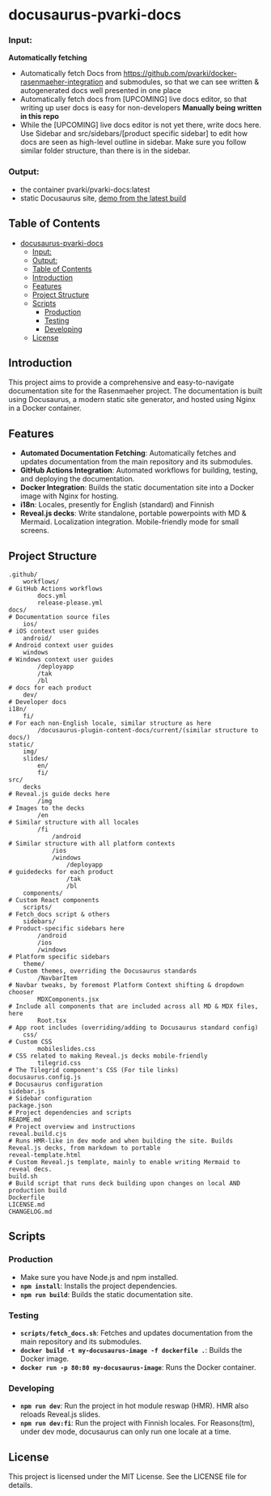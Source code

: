 # docusaurus-pvarki-docs

### Input: 
**Automatically fetching**
- Automatically fetch Docs from https://github.com/pvarki/docker-rasenmaeher-integration and submodules, so that we can see written & autogenerated docs well presented in one place
- Automatically fetch docs from [UPCOMING] live docs editor, so that writing up user docs is easy for non-developers
**Manually being written in this repo**
- While the [UPCOMING] live docs editor is not yet there, write docs here. Use Sidebar and src/sidebars/[product specific sidebar] to edit how docs are seen as high-level outline in sidebar. Make sure you follow similar folder structure, than there is in the sidebar.

### Output: 
- the container pvarki/pvarki-docs:latest
- static Docusaurus site, [demo from the latest build]( https://animated-adventure-w6k79rk.pages.github.io/docs/home/)

## Table of Contents

- [docusaurus-pvarki-docs](#docusaurus-pvarki-docs)
    - [Input:](#input)
    - [Output:](#output)
  - [Table of Contents](#table-of-contents)
  - [Introduction](#introduction)
  - [Features](#features)
  - [Project Structure](#project-structure)
  - [Scripts](#scripts)
    - [Production](#production)
    - [Testing](#testing)
    - [Developing](#developing)
  - [License](#license)

## Introduction

This project aims to provide a comprehensive and easy-to-navigate documentation site for the Rasenmaeher project. The documentation is built using Docusaurus, a modern static site generator, and hosted using Nginx in a Docker container.

## Features

- **Automated Documentation Fetching**: Automatically fetches and updates documentation from the main repository and its submodules.
- **GitHub Actions Integration**: Automated workflows for building, testing, and deploying the documentation.
- **Docker Integration**: Builds the static documentation site into a Docker image with Nginx for hosting.
- **i18n**: Locales, presently for English (standard) and Finnish
- **Reveal.js decks**: Write standalone, portable powerpoints with MD & Mermaid. Localization integration. Mobile-friendly mode for small screens. 

## Project Structure

```plaintext
.github/
    workflows/                                                                  # GitHub Actions workflows
        docs.yml
        release-please.yml
docs/                                                                           # Documentation source files
    ios/                                                                        # iOS context user guides
    android/                                                                    # Android context user guides
    windows                                                                     # Windows context user guides
        /deployapp
        /tak
        /bl                                                                     # docs for each product
    dev/                                                                        # Developer docs 
i18n/
    fi/                                                                         # For each non-English locale, similar structure as here
        /docusaurus-plugin-content-docs/current/(similar structure to docs/)
static/
    img/
    slides/
        en/
        fi/
src/
    decks                                                                       # Reveal.js guide decks here
        /img                                                                    # Images to the decks
        /en                                                                     # Similar structure with all locales
        /fi
            /android                                                            # Similar structure with all platform contexts
            /ios
            /windows
                /deployapp                                                      # guidedecks for each product
                /tak
                /bl
    components/                                                                 # Custom React components
    scripts/                                                                    # Fetch_docs script & others
    sidebars/                                                                   # Product-specific sidebars here
        /android
        /ios
        /windows                                                                # Platform specific sidebars
    theme/                                                                      # Custom themes, overriding the Docusaurus standards
        /NavbarItem                                                             # Navbar tweaks, by foremost Platform Context shifting & dropdown chooser
        MDXComponents.jsx                                                       # Include all components that are included across all MD & MDX files, here
        Root.tsx                                                                # App root includes (overriding/adding to Docusaurus standard config)
    css/                                                                        # Custom CSS
        mobileslides.css                                                        # CSS related to making Reveal.js decks mobile-friendly
        tilegrid.css                                                            # The Tilegrid component's CSS (For tile links)
docusaurus.config.js                                                            # Docusaurus configuration
sidebar.js                                                                      # Sidebar configuration
package.json                                                                    # Project dependencies and scripts
README.md                                                                       # Project overview and instructions
reveal.build.cjs                                                                 # Runs HMR-like in dev mode and when building the site. Builds Reveal.js decks, from markdown to portable 
reveal-template.html                                                            # Custom Reveal.js template, mainly to enable writing Mermaid to reveal decs.
build.sh                                                                        # Build script that runs deck building upon changes on local AND production build
Dockerfile                                                                      
LICENSE.md             
CHANGELOG.md            
```

## Scripts
### Production
- Make sure you have Node.js and npm installed.
- **`npm install`**: Installs the project dependencies.
- **`npm run build`**: Builds the static documentation site.

### Testing
- **`scripts/fetch_docs.sh`**: Fetches and updates documentation from the main repository and its submodules.
- **`docker build -t my-docusaurus-image -f dockerfile .`**: Builds the Docker image.
- **`docker run -p 80:80 my-docusaurus-image`**: Runs the Docker container.

### Developing
- **`npm run dev`**: Run the project in hot module reswap (HMR). HMR also reloads Reveal.js slides. 
- **`npm run dev:fi`**: Run the project with Finnish locales. For Reasons(tm), under dev mode, docusaurus can only run one locale at a time. 


## License
This project is licensed under the MIT License. See the LICENSE file for details.